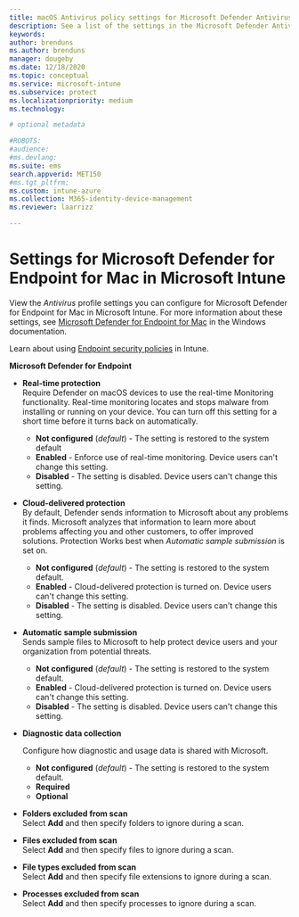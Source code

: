 ```yaml
---
title: macOS Antivirus policy settings for Microsoft Defender Antivirus for Intune | Microsoft Docs
description: See a list of the settings in the Microsoft Defender Antivirus profile for macOS. This profile is s part of Endpoint security Antivirus policy for macOS in Microsoft Intune.
keywords:
author: brenduns
ms.author: brenduns
manager: dougeby
ms.date: 12/18/2020
ms.topic: conceptual
ms.service: microsoft-intune
ms.subservice: protect
ms.localizationpriority: medium
ms.technology:

# optional metadata

#ROBOTS:
#audience:
#ms.devlang:
ms.suite: ems
search.appverid: MET150
#ms.tgt_pltfrm:
ms.custom: intune-azure
ms.collection: M365-identity-device-management
ms.reviewer: laarrizz

---
```


# Settings for Microsoft Defender for Endpoint for Mac in Microsoft Intune

View the *Antivirus* profile settings you can configure for Microsoft Defender for Endpoint for Mac in Microsoft Intune. For more information about these settings, see [Microsoft Defender for Endpoint for Mac](/windows/security/threat-protection/microsoft-defender-atp/microsoft-defender-atp-mac) in the Windows documentation.

Learn about using [Endpoint security policies](../protect/endpoint-security-policy.md) in Intune.

**Microsoft Defender for Endpoint**

- **Real-time protection**  
  Require Defender on macOS devices to use the real-time Monitoring functionality. Real-time monitoring locates and stops malware from installing or running on your device. You can turn off this setting for a short time before it turns back on automatically.

  - **Not configured** (*default*) - The setting is restored to the system default
  - **Enabled** - Enforce use of real-time monitoring. Device users can't change this setting.
  - **Disabled** - The setting is disabled. Device users can't change this setting.

- **Cloud-delivered protection**  
  By default, Defender sends information to Microsoft about any problems it finds. Microsoft analyzes that information to learn more about problems affecting you and other customers, to offer improved solutions. Protection Works best when *Automatic sample submission* is set on.

  - **Not configured** (*default*) - The setting is restored to the system default.
  - **Enabled** - Cloud-delivered protection is turned on. Device users can't change this setting.
  - **Disabled** - The setting is disabled. Device users can't change this setting.

- **Automatic sample submission**  
  Sends sample files to Microsoft to help protect device users and your organization from potential threats.

  - **Not configured** (*default*) - The setting is restored to the system default.
  - **Enabled** - Cloud-delivered protection is turned on.  Device users can't change this setting.
  - **Disabled** - The setting is disabled. Device users can't change this setting.

- **Diagnostic data collection**

  Configure how diagnostic and usage data is shared with Microsoft.

  - **Not configured** (*default*) - The setting is restored to the system default.
  - **Required**
  - **Optional**

- **Folders excluded from scan**  
  Select **Add** and then specify folders to ignore during a scan.

- **Files excluded from scan**  
  Select **Add** and then specify files to ignore during a scan.

- **File types excluded from scan**  
  Select **Add** and then specify file extensions to ignore during a scan.

- **Processes excluded from scan**  
  Select **Add** and then specify processes to ignore during a scan.